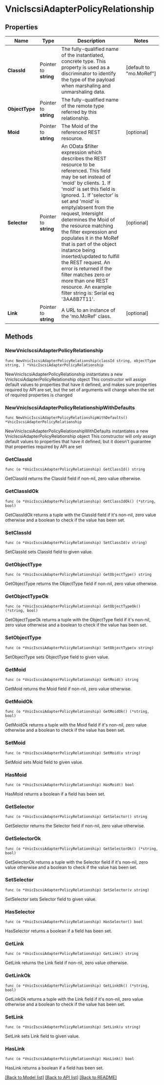 # VnicIscsiAdapterPolicyRelationship

## Properties

Name | Type | Description | Notes
------------ | ------------- | ------------- | -------------
**ClassId** | Pointer to **string** | The fully-qualified name of the instantiated, concrete type. This property is used as a discriminator to identify the type of the payload when marshaling and unmarshaling data. | [default to "mo.MoRef"]
**ObjectType** | Pointer to **string** | The fully-qualified name of the remote type referred by this relationship. | 
**Moid** | Pointer to **string** | The Moid of the referenced REST resource. | [optional] 
**Selector** | Pointer to **string** | An OData $filter expression which describes the REST resource to be referenced. This field may be set instead of &#39;moid&#39; by clients. 1. If &#39;moid&#39; is set this field is ignored. 1. If &#39;selector&#39; is set and &#39;moid&#39; is empty/absent from the request, Intersight determines the Moid of the resource matching the filter expression and populates it in the MoRef that is part of the object instance being inserted/updated to fulfill the REST request. An error is returned if the filter matches zero or more than one REST resource. An example filter string is: Serial eq &#39;3AA8B7T11&#39;. | [optional] 
**Link** | Pointer to **string** | A URL to an instance of the &#39;mo.MoRef&#39; class. | [optional] 

## Methods

### NewVnicIscsiAdapterPolicyRelationship

`func NewVnicIscsiAdapterPolicyRelationship(classId string, objectType string, ) *VnicIscsiAdapterPolicyRelationship`

NewVnicIscsiAdapterPolicyRelationship instantiates a new VnicIscsiAdapterPolicyRelationship object
This constructor will assign default values to properties that have it defined,
and makes sure properties required by API are set, but the set of arguments
will change when the set of required properties is changed

### NewVnicIscsiAdapterPolicyRelationshipWithDefaults

`func NewVnicIscsiAdapterPolicyRelationshipWithDefaults() *VnicIscsiAdapterPolicyRelationship`

NewVnicIscsiAdapterPolicyRelationshipWithDefaults instantiates a new VnicIscsiAdapterPolicyRelationship object
This constructor will only assign default values to properties that have it defined,
but it doesn't guarantee that properties required by API are set

### GetClassId

`func (o *VnicIscsiAdapterPolicyRelationship) GetClassId() string`

GetClassId returns the ClassId field if non-nil, zero value otherwise.

### GetClassIdOk

`func (o *VnicIscsiAdapterPolicyRelationship) GetClassIdOk() (*string, bool)`

GetClassIdOk returns a tuple with the ClassId field if it's non-nil, zero value otherwise
and a boolean to check if the value has been set.

### SetClassId

`func (o *VnicIscsiAdapterPolicyRelationship) SetClassId(v string)`

SetClassId sets ClassId field to given value.


### GetObjectType

`func (o *VnicIscsiAdapterPolicyRelationship) GetObjectType() string`

GetObjectType returns the ObjectType field if non-nil, zero value otherwise.

### GetObjectTypeOk

`func (o *VnicIscsiAdapterPolicyRelationship) GetObjectTypeOk() (*string, bool)`

GetObjectTypeOk returns a tuple with the ObjectType field if it's non-nil, zero value otherwise
and a boolean to check if the value has been set.

### SetObjectType

`func (o *VnicIscsiAdapterPolicyRelationship) SetObjectType(v string)`

SetObjectType sets ObjectType field to given value.


### GetMoid

`func (o *VnicIscsiAdapterPolicyRelationship) GetMoid() string`

GetMoid returns the Moid field if non-nil, zero value otherwise.

### GetMoidOk

`func (o *VnicIscsiAdapterPolicyRelationship) GetMoidOk() (*string, bool)`

GetMoidOk returns a tuple with the Moid field if it's non-nil, zero value otherwise
and a boolean to check if the value has been set.

### SetMoid

`func (o *VnicIscsiAdapterPolicyRelationship) SetMoid(v string)`

SetMoid sets Moid field to given value.

### HasMoid

`func (o *VnicIscsiAdapterPolicyRelationship) HasMoid() bool`

HasMoid returns a boolean if a field has been set.

### GetSelector

`func (o *VnicIscsiAdapterPolicyRelationship) GetSelector() string`

GetSelector returns the Selector field if non-nil, zero value otherwise.

### GetSelectorOk

`func (o *VnicIscsiAdapterPolicyRelationship) GetSelectorOk() (*string, bool)`

GetSelectorOk returns a tuple with the Selector field if it's non-nil, zero value otherwise
and a boolean to check if the value has been set.

### SetSelector

`func (o *VnicIscsiAdapterPolicyRelationship) SetSelector(v string)`

SetSelector sets Selector field to given value.

### HasSelector

`func (o *VnicIscsiAdapterPolicyRelationship) HasSelector() bool`

HasSelector returns a boolean if a field has been set.

### GetLink

`func (o *VnicIscsiAdapterPolicyRelationship) GetLink() string`

GetLink returns the Link field if non-nil, zero value otherwise.

### GetLinkOk

`func (o *VnicIscsiAdapterPolicyRelationship) GetLinkOk() (*string, bool)`

GetLinkOk returns a tuple with the Link field if it's non-nil, zero value otherwise
and a boolean to check if the value has been set.

### SetLink

`func (o *VnicIscsiAdapterPolicyRelationship) SetLink(v string)`

SetLink sets Link field to given value.

### HasLink

`func (o *VnicIscsiAdapterPolicyRelationship) HasLink() bool`

HasLink returns a boolean if a field has been set.


[[Back to Model list]](../README.md#documentation-for-models) [[Back to API list]](../README.md#documentation-for-api-endpoints) [[Back to README]](../README.md)


